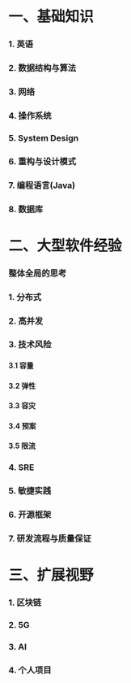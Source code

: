 # 一、基础知识

### 1. 英语

### 2. 数据结构与算法

### 3. 网络

### 4. 操作系统

### 5. System Design

### 6. 重构与设计模式

### 7. 编程语言(Java)

### 8. 数据库

# 二、大型软件经验

### 整体全局的思考

### 1. 分布式

### 2. 高并发

### 3. 技术风险

#### 3.1 容量

#### 3.2 弹性

#### 3.3 容灾

#### 3.4 预案

#### 3.5 限流

### 4. SRE

### 5. 敏捷实践

### 6. 开源框架

### 7. 研发流程与质量保证

# 三、扩展视野

### 1. 区块链

### 2. 5G

### 3. AI

### 4. 个人项目

